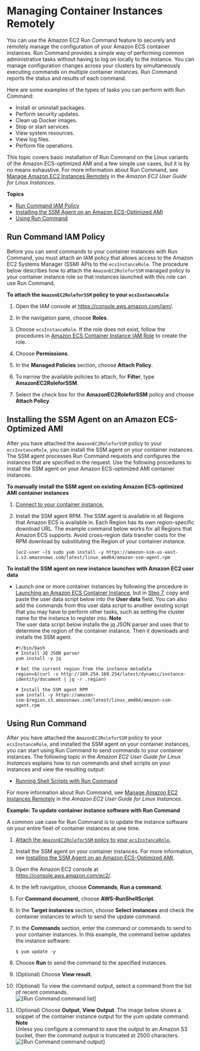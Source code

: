 # Managing Container Instances Remotely<a name="ec2-run-command"></a>

You can use the Amazon EC2 Run Command feature to securely and remotely manage the configuration of your Amazon ECS container instances\. Run Command provides a simple way of performing common administrative tasks without having to log on locally to the instance\. You can manage configuration changes across your clusters by simultaneously executing commands on multiple container instances\. Run Command reports the status and results of each command\.

Here are some examples of the types of tasks you can perform with Run Command:
+ Install or uninstall packages\.
+ Perform security updates\.
+ Clean up Docker images\.
+ Stop or start services\.
+ View system resources\.
+ View log files\.
+ Perform file operations\.

This topic covers basic installation of Run Command on the Linux variants of the Amazon ECS\-optimized AMI and a few simple use cases, but it is by no means exhaustive\. For more information about Run Command, see [Manage Amazon EC2 Instances Remotely](https://docs.aws.amazon.com/AWSEC2/latest/UserGuide/execute-remote-commands.html) in the *Amazon EC2 User Guide for Linux Instances*\.

**Topics**
+ [Run Command IAM Policy](#run_command_iam_policy)
+ [Installing the SSM Agent on an Amazon ECS\-Optimized AMI](#install_ssm_agent)
+ [Using Run Command](#using_run_command)

## Run Command IAM Policy<a name="run_command_iam_policy"></a>

Before you can send commands to your container instances with Run Command, you must attach an IAM policy that allows access to the Amazon EC2 Systems Manager \(SSM\) APIs to the `ecsInstanceRole`\. The procedure below describes how to attach the `AmazonEC2RoleforSSM` managed policy to your container instance role so that instances launched with this role can use Run Command\.

**To attach the `AmazonEC2RoleforSSM` policy to your `ecsInstanceRole`**

1. Open the IAM console at [https://console\.aws\.amazon\.com/iam/](https://console.aws.amazon.com/iam/)\.

1. In the navigation pane, choose **Roles**\. 

1. Choose `ecsInstanceRole`\. If the role does not exist, follow the procedures in [Amazon ECS Container Instance IAM Role](instance_IAM_role.md) to create the role\.

1. Choose **Permissions**\.

1. In the **Managed Policies** section, choose **Attach Policy**\.

1. To narrow the available policies to attach, for **Filter**, type **AmazonEC2RoleforSSM**\.

1. Select the check box for the **AmazonEC2RoleforSSM** policy and choose **Attach Policy**\.

## Installing the SSM Agent on an Amazon ECS\-Optimized AMI<a name="install_ssm_agent"></a>

After you have attached the `AmazonEC2RoleforSSM` policy to your `ecsInstanceRole`, you can install the SSM agent on your container instances\. The SSM agent processes Run Command requests and configures the instances that are specified in the request\. Use the following procedures to install the SSM agent on your Amazon ECS\-optimized AMI container instances\.

**To manually install the SSM agent on existing Amazon ECS\-optimized AMI container instances**

1. [Connect to your container instance\.](instance-connect.md)

1. Install the SSM agent RPM\. The SSM agent is available in all Regions that Amazon ECS is available in\. Each Region has its own region\-specific download URL\. The example command below works for all Regions that Amazon ECS supports\. Avoid cross\-region data transfer costs for the RPM download by substituting the Region of your container instance\.

   ```
   [ec2-user ~]$ sudo yum install -y https://amazon-ssm-us-east-1.s3.amazonaws.com/latest/linux_amd64/amazon-ssm-agent.rpm
   ```

**To install the SSM agent on new instance launches with Amazon EC2 user data**
+ Launch one or more container instances by following the procedure in [Launching an Amazon ECS Container Instance](launch_container_instance.md), but in [Step 7](launch_container_instance.md#instance-launch-user-data-step), copy and paste the user data script below into the **User data** field\. You can also add the commands from this user data script to another existing script that you may have to perform other tasks, such as setting the cluster name for the instance to register into\.
**Note**  
The user data script below installs the jq JSON parser and uses that to determine the region of the container instance\. Then it downloads and installs the SSM agent\.

  ```
  #!/bin/bash
  # Install JQ JSON parser
  yum install -y jq
  
  # Get the current region from the instance metadata
  region=$(curl -s http://169.254.169.254/latest/dynamic/instance-identity/document | jq -r .region)
  
  # Install the SSM agent RPM
  yum install -y https://amazon-ssm-$region.s3.amazonaws.com/latest/linux_amd64/amazon-ssm-agent.rpm
  ```

## Using Run Command<a name="using_run_command"></a>

After you have attached the `AmazonEC2RoleforSSM` policy to your `ecsInstanceRole`, and installed the SSM agent on your container instances, you can start using Run Command to send commands to your container instances\. The following topic in the *Amazon EC2 User Guide for Linux Instances* explains how to run commands and shell scripts on your instances and view the resulting output:
+ [Running Shell Scripts with Run Command](https://docs.aws.amazon.com/AWSEC2/latest/UserGuide/remote-commands-shellcript.html)

For more information about Run Command, see [Manage Amazon EC2 Instances Remotely](https://docs.aws.amazon.com/AWSEC2/latest/UserGuide/execute-remote-commands.html) in the *Amazon EC2 User Guide for Linux Instances*\.

**Example: To update container instance software with Run Command**

A common use case for Run Command is to update the instance software on your entire fleet of container instances at one time\.

1. [Attach the `AmazonEC2RoleforSSM` policy to your `ecsInstanceRole`\.](#run_command_iam_policy)

1. Install the SSM agent on your container instances\. For more information, see [Installing the SSM Agent on an Amazon ECS\-Optimized AMI](#install_ssm_agent)\.

1. Open the Amazon EC2 console at [https://console\.aws\.amazon\.com/ec2/](https://console.aws.amazon.com/ec2/)\.

1. In the left navigation, choose **Commands**, **Run a command**\.

1. For **Command document**, choose **AWS\-RunShellScript**\.

1. In the **Target instances** section, choose **Select instances** and check the container instances to which to send the update command\.

1. In the **Commands** section, enter the command or commands to send to your container instances\. In this example, the command below updates the instance software:

   ```
   $ yum update -y
   ```

1. Choose **Run** to send the command to the specified instances\.

1. \(Optional\) Choose **View result**\.

1. \(Optional\) To view the command output, select a command from the list of recent commands\.  
![\[Run Command command list\]](http://docs.aws.amazon.com/AmazonECS/latest/developerguide/images/command_list.png)

1. \(Optional\) Choose **Output**, **View Output**\. The image below shows a snippet of the container instance output for the yum update command\.
**Note**  
Unless you configure a command to save the output to an Amazon S3 bucket, then the command output is truncated at 2500 characters\.  
![\[Run Command command output\]](http://docs.aws.amazon.com/AmazonECS/latest/developerguide/images/run-command-output.png)